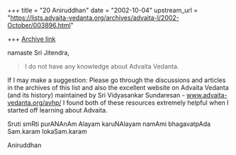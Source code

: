 +++
title = "20 Aniruddhan"
date = "2002-10-04"
upstream_url = "https://lists.advaita-vedanta.org/archives/advaita-l/2002-October/003896.html"

+++
[Archive link](https://lists.advaita-vedanta.org/archives/advaita-l/2002-October/003896.html)

namaste Sri Jitendra,

> I do not have any knowledge
> about
> Advaita Vedanta.

If I may make a suggestion: Please go through the discussions and articles
in the archives of this list and also the excellent website on Advaita
Vedanta (and its history) maintained by Sri Vidyasankar Sundaresan -
www.advaita-vedanta.org/avhp/
I found both of these resources extremely helpful when I started off
learning about Advaita.

Sruti smRti purANAnAm Alayam karuNAlayam
namAmi bhagavatpAda Sam.karam lokaSam.karam

Aniruddhan

